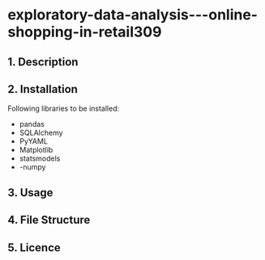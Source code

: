 # exploratory-data-analysis---online-shopping-in-retail309

## 1. Description

## 2. Installation
Following libraries to be installed:
- pandas
- SQLAlchemy
- PyYAML
- Matplotlib
- statsmodels
- -numpy

## 3. Usage

## 4. File Structure

## 5. Licence
